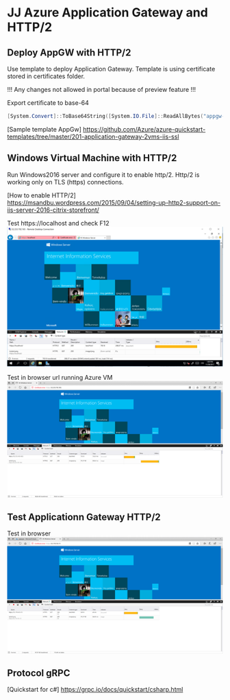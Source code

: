 # JJ Azure Application Gateway and HTTP/2

## Deploy AppGW with HTTP/2
Use template to deploy Application Gateway.
Template is using certificate stored in certificates folder.

!!! Any changes not allowed in portal because of preview feature !!!

Export certificate to base-64
```powershell
[System.Convert]::ToBase64String([System.IO.File]::ReadAllBytes("appgw-http2\certificates\cert.pfx")) > "cert.txt"
```
[Sample template AppGw] https://github.com/Azure/azure-quickstart-templates/tree/master/201-application-gateway-2vms-iis-ssl

## Windows Virtual Machine with HTTP/2
Run Windows2016 server and configure it to enable http/2.
Http/2 is working only on TLS (https) connections.

[How to enable HTTP/2] https://msandbu.wordpress.com/2015/09/04/setting-up-http2-support-on-iis-server-2016-citrix-storefront/

Test https://localhost and check F12
![localhost](media/localhost.png)

Test in browser url running Azure VM
![virtual machine](media/vm.png)

## Test Applicationn Gateway HTTP/2
Test in browser
![application gateway](media/appgw.png)

## Protocol gRPC
[Quickstart for c#] https://grpc.io/docs/quickstart/csharp.html